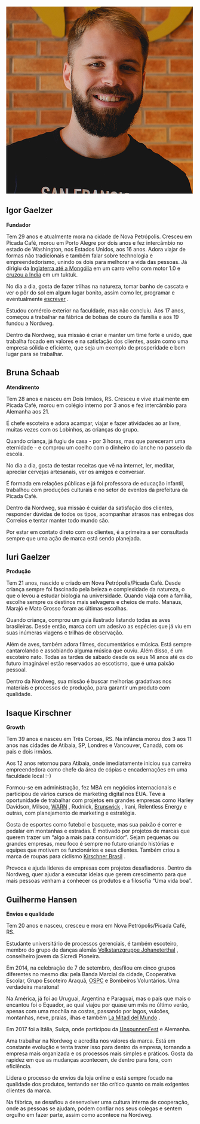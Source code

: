 ![Foto do Igor](./Imagens/igor.png)

## Igor Gaelzer
**Fundador**

Tem 29 anos e atualmente mora na cidade de Nova Petrópolis. Cresceu em Picada Café, morou em Porto Alegre por dois anos e fez intercâmbio no estado de Washington, nos Estados Unidos, aos 16 anos. Adora viajar de formas não tradicionais e também falar sobre technologia e empreendedorismo, unindo os dois para melhorar a vida das pessoas. Já dirigiu da [Inglaterra até a Mongólia](http://yakinaround.com/mongolrally/) em um carro velho com motor 1.0 e [cruzou a India](http://yakinaround.com/) em um tuktuk.

No dia a dia, gosta de fazer trilhas na natureza, tomar banho de cascata e ver o pôr do sol em algum lugar bonito, assim como ler, programar e eventualmente [escrever](https://medium.com/@igorgaelzer/latest) .

Estudou comércio exterior na faculdade, mas não concluiu. Aos 17 anos, começou a trabalhar na fábrica de bolsas de couro da família e aos 19 fundou a Nordweg.

Dentro da Nordweg, sua missão é criar e manter um time forte e unido, que trabalha focado em valores e na satisfação dos clientes, assim como uma empresa sólida e eficiente, que seja um exemplo de prosperidade e bom lugar para se trabalhar.


## Bruna Schaab
**Atendimento**

Tem 28 anos e nasceu em Dois Irmãos, RS. Cresceu e vive atualmente em Picada Café, morou em colégio interno por 3 anos e fez intercâmbio para Alemanha aos 21.

É chefe escoteira e adora acampar, viajar e fazer atividades ao ar livre, muitas vezes com os Lobinhos, as crianças do grupo.

Quando criança, já fugiu de casa - por 3 horas, mas que pareceram uma eternidade - e comprou um coelho com o dinheiro do lanche no passeio da escola.

No dia a dia, gosta de testar receitas que vê na internet, ler, meditar, apreciar cervejas artesanais, ver os amigos e conversar.

É formada em relações públicas e já foi professora de educação infantil, trabalhou com produções culturais e no setor de eventos da prefeitura da Picada Café.

Dentro da Nordweg, sua missão é cuidar da satisfação dos clientes, responder dúvidas de todos os tipos, acompanhar atrasos nas entregas dos Correios e tentar manter todo mundo são.

Por estar em contato direto com os clientes, é a primeira a ser consultada sempre que uma ação de marca está sendo planejada.


## Iuri Gaelzer
**Produção**

Tem 21 anos, nascido e criado em Nova Petrópolis/Picada Café. Desde criança sempre foi fascinado pela beleza e complexidade da natureza, o que o levou a estudar biologia na universidade. Quando viaja com a família, escolhe sempre os destinos mais selvagens e cheios de mato. Manaus, Marajó e Mato Grosso foram as últimas escolhas.

Quando criança, comprou um guia ilustrado listando todas as aves brasileiras. Desde então, marca com um adesivo as espécies que já viu em suas inúmeras viagens e trilhas de observação.

Além de aves, também adora filmes, documentários e música. Está sempre cantarolando e assobiando alguma música que ouviu. Além disso, é um escoteiro nato. Todas as tardes de sábado desde os seus 14 anos até os do futuro imaginável estão reservados ao escotismo, que é uma paixão pessoal.

Dentro da Nordweg, sua missão é buscar melhorias gradativas nos materiais e processos de produção, para garantir um produto com qualidade.


## Isaque Kirschner
**Growth**

Tem 39 anos e nasceu em Três Coroas, RS. Na infância morou dos 3 aos 11 anos nas cidades de Atibaia, SP, Londres e Vancouver, Canadá, com os pais e dois irmãos.

Aos 12 anos retornou para Atibaia, onde imediatamente iniciou sua carreira empreendedora como chefe da área de cópias e encadernações em uma faculdade local :-)

Formou-se em administração, fez MBA em negócios internacionais e participou de vários cursos de marketing digital nos EUA. Teve a oportunidade de trabalhar com projetos em grandes empresas como Harley Davidson, Milsco, [WARN](http://www.warn.com) , Rudnick, [Brunswick](http://www.brunswickbilliards.com) , Irani, Relentless Energy e outras, com planejamento de marketing e estratégia.

Gosta de esportes como futebol e basquete, mas sua paixão é correr e pedalar em montanhas e estradas. É motivado por projetos de marcas que querem trazer um “algo a mais para consumidor”. Sejam pequenas ou grandes empresas, meu foco é sempre no futuro criando histórias e equipes que motivem os funcionários e seus clientes. Também criou a marca de roupas para ciclismo [Kirschner Brasil](http://www.kirschnerbrasil.cc) .

Provoca e ajuda líderes de empresas com projetos desafiadores. Dentro da Nordweg, quer ajudar a executar ideias que gerem crescimento para que mais pessoas venham a conhecer os produtos e a filosofia “Uma vida boa”.

## Guilherme Hansen
**Envios e qualidade**

Tem 20 anos e nasceu, cresceu e mora em Nova Petrópolis/Picada Café, RS.

Estudante universitário de processos gerenciais, é também escoteiro, membro do grupo de danças alemãs [Volkstanzgruppe Johaneterthal](https://www.facebook.com/VolkstanzgruppeJohannetertal/?ref=bookmarks) , conselheiro jovem da Sicredi Pioneira.

Em 2014, na celebração de 7 de setembro, desfilou em cinco grupos diferentes no mesmo dia: pela Banda Marcial da cidade, Cooperativa Escolar, Grupo Escoteiro Araquã, [OSPC](https://www.facebook.com/orquestradepicadacafe/) e Bombeiros Voluntários. Uma verdadeira maratona!

Na América, já foi ao Uruguai, Argentina e Paraguai, mas o país que mais o encantou foi o Equador, ao qual viajou por quase um mês no último verão, apenas com uma mochila na costas, passando por lagos, vulcões, montanhas, neve, praias, ilhas e também [La Mitad del Mundo](https://pt.wikipedia.org/wiki/Mitad_del_Mundo) .

Em 2017 foi a Itália, Suíça, onde participou da [UnspunnenFest](http://www.unspunnenfest.ch/de/home.html) e Alemanha.

Ama trabalhar na Nordweg e acredita nos valores da marca. Está em constante evolução e tenta trazer isso para dentro da empresa, tornando a empresa mais organizada e os processos mais simples e práticos. Gosta da rapidez em que as mudanças acontecem, de dentro para fora, com eficiência.

Lidera o processo de envios da loja online e está sempre focado na qualidade dos produtos, tentando ser tão crítico quanto os mais exigentes clientes da marca.

Na fábrica, se desafiou a desenvolver uma cultura interna de cooperação, onde as pessoas se ajudam, podem confiar nos seus colegas e sentem orgulho em fazer parte, assim como acontece na Nordweg.
